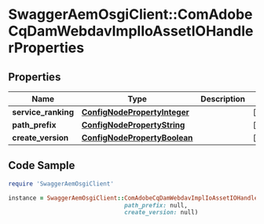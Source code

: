 # SwaggerAemOsgiClient::ComAdobeCqDamWebdavImplIoAssetIOHandlerProperties

## Properties

Name | Type | Description | Notes
------------ | ------------- | ------------- | -------------
**service_ranking** | [**ConfigNodePropertyInteger**](ConfigNodePropertyInteger.md) |  | [optional] 
**path_prefix** | [**ConfigNodePropertyString**](ConfigNodePropertyString.md) |  | [optional] 
**create_version** | [**ConfigNodePropertyBoolean**](ConfigNodePropertyBoolean.md) |  | [optional] 

## Code Sample

```ruby
require 'SwaggerAemOsgiClient'

instance = SwaggerAemOsgiClient::ComAdobeCqDamWebdavImplIoAssetIOHandlerProperties.new(service_ranking: null,
                                 path_prefix: null,
                                 create_version: null)
```


